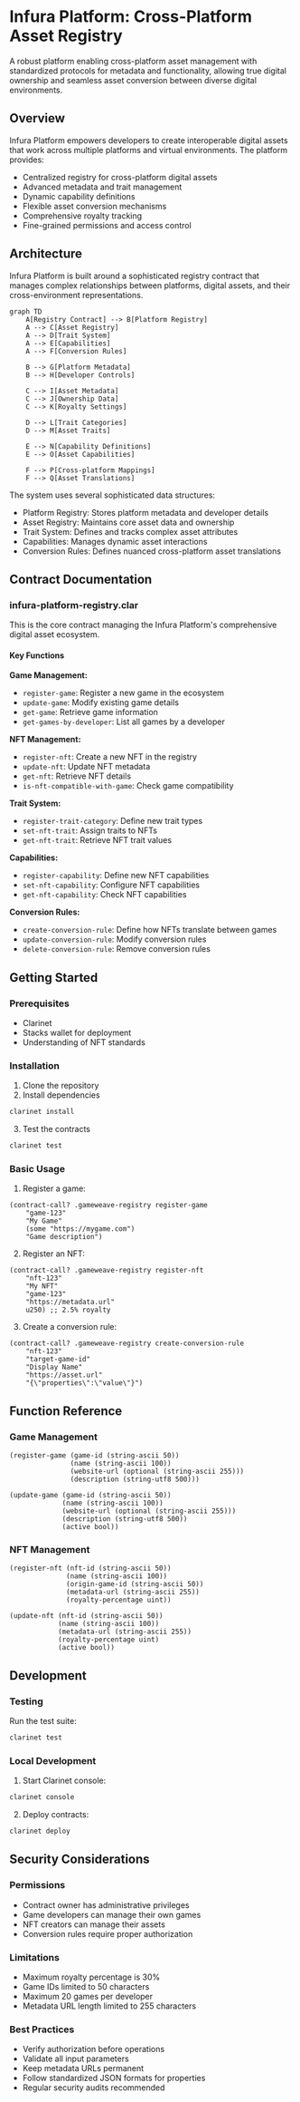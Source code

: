 # Infura Platform: Cross-Platform Asset Registry

A robust platform enabling cross-platform asset management with standardized protocols for metadata and functionality, allowing true digital ownership and seamless asset conversion between diverse digital environments.

## Overview

Infura Platform empowers developers to create interoperable digital assets that work across multiple platforms and virtual environments. The platform provides:

- Centralized registry for cross-platform digital assets
- Advanced metadata and trait management
- Dynamic capability definitions
- Flexible asset conversion mechanisms
- Comprehensive royalty tracking
- Fine-grained permissions and access control

## Architecture

Infura Platform is built around a sophisticated registry contract that manages complex relationships between platforms, digital assets, and their cross-environment representations.

```mermaid
graph TD
    A[Registry Contract] --> B[Platform Registry]
    A --> C[Asset Registry]
    A --> D[Trait System]
    A --> E[Capabilities]
    A --> F[Conversion Rules]
    
    B --> G[Platform Metadata]
    B --> H[Developer Controls]
    
    C --> I[Asset Metadata]
    C --> J[Ownership Data]
    C --> K[Royalty Settings]
    
    D --> L[Trait Categories]
    D --> M[Asset Traits]
    
    E --> N[Capability Definitions]
    E --> O[Asset Capabilities]
    
    F --> P[Cross-platform Mappings]
    F --> Q[Asset Translations]
```

The system uses several sophisticated data structures:
- Platform Registry: Stores platform metadata and developer details
- Asset Registry: Maintains core asset data and ownership
- Trait System: Defines and tracks complex asset attributes
- Capabilities: Manages dynamic asset interactions
- Conversion Rules: Defines nuanced cross-platform asset translations

## Contract Documentation

### infura-platform-registry.clar

This is the core contract managing the Infura Platform's comprehensive digital asset ecosystem.

#### Key Functions

**Game Management:**
- `register-game`: Register a new game in the ecosystem
- `update-game`: Modify existing game details
- `get-game`: Retrieve game information
- `get-games-by-developer`: List all games by a developer

**NFT Management:**
- `register-nft`: Create a new NFT in the registry
- `update-nft`: Update NFT metadata
- `get-nft`: Retrieve NFT details
- `is-nft-compatible-with-game`: Check game compatibility

**Trait System:**
- `register-trait-category`: Define new trait types
- `set-nft-trait`: Assign traits to NFTs
- `get-nft-trait`: Retrieve NFT trait values

**Capabilities:**
- `register-capability`: Define new NFT capabilities
- `set-nft-capability`: Configure NFT capabilities
- `get-nft-capability`: Check NFT capabilities

**Conversion Rules:**
- `create-conversion-rule`: Define how NFTs translate between games
- `update-conversion-rule`: Modify conversion rules
- `delete-conversion-rule`: Remove conversion rules

## Getting Started

### Prerequisites
- Clarinet
- Stacks wallet for deployment
- Understanding of NFT standards

### Installation

1. Clone the repository
2. Install dependencies
```bash
clarinet install
```
3. Test the contracts
```bash
clarinet test
```

### Basic Usage

1. Register a game:
```clarity
(contract-call? .gameweave-registry register-game 
    "game-123" 
    "My Game" 
    (some "https://mygame.com") 
    "Game description")
```

2. Register an NFT:
```clarity
(contract-call? .gameweave-registry register-nft
    "nft-123"
    "My NFT"
    "game-123"
    "https://metadata.url"
    u250) ;; 2.5% royalty
```

3. Create a conversion rule:
```clarity
(contract-call? .gameweave-registry create-conversion-rule
    "nft-123"
    "target-game-id"
    "Display Name"
    "https://asset.url"
    "{\"properties\":\"value\"}")
```

## Function Reference

### Game Management

```clarity
(register-game (game-id (string-ascii 50)) 
               (name (string-ascii 100)) 
               (website-url (optional (string-ascii 255))) 
               (description (string-utf8 500)))

(update-game (game-id (string-ascii 50)) 
             (name (string-ascii 100)) 
             (website-url (optional (string-ascii 255))) 
             (description (string-utf8 500))
             (active bool))
```

### NFT Management

```clarity
(register-nft (nft-id (string-ascii 50))
              (name (string-ascii 100))
              (origin-game-id (string-ascii 50))
              (metadata-url (string-ascii 255))
              (royalty-percentage uint))

(update-nft (nft-id (string-ascii 50))
            (name (string-ascii 100))
            (metadata-url (string-ascii 255))
            (royalty-percentage uint)
            (active bool))
```

## Development

### Testing

Run the test suite:
```bash
clarinet test
```

### Local Development

1. Start Clarinet console:
```bash
clarinet console
```

2. Deploy contracts:
```bash
clarinet deploy
```

## Security Considerations

### Permissions
- Contract owner has administrative privileges
- Game developers can manage their own games
- NFT creators can manage their assets
- Conversion rules require proper authorization

### Limitations
- Maximum royalty percentage is 30%
- Game IDs limited to 50 characters
- Maximum 20 games per developer
- Metadata URL length limited to 255 characters

### Best Practices
- Verify authorization before operations
- Validate all input parameters
- Keep metadata URLs permanent
- Follow standardized JSON formats for properties
- Regular security audits recommended